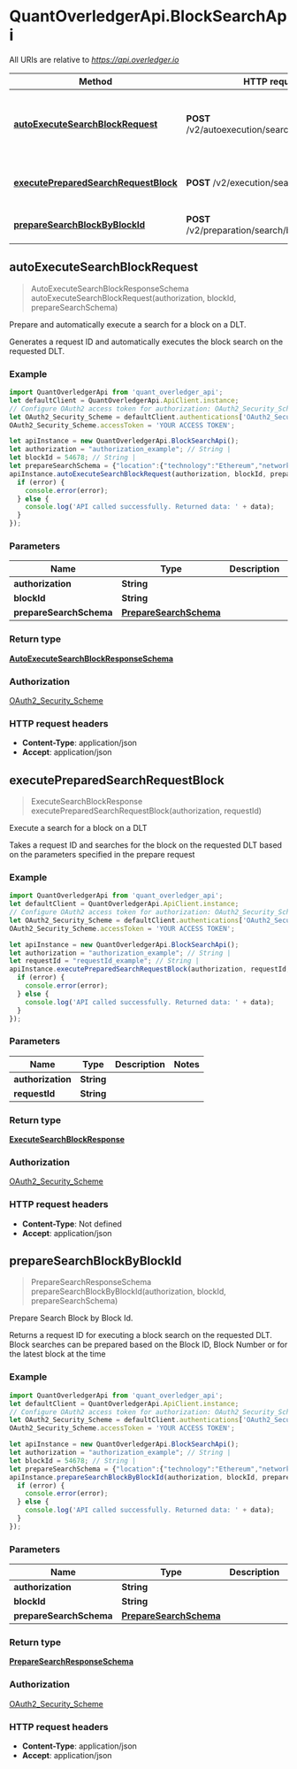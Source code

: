 # QuantOverledgerApi.BlockSearchApi

All URIs are relative to *https://api.overledger.io*

Method | HTTP request | Description
------------- | ------------- | -------------
[**autoExecuteSearchBlockRequest**](BlockSearchApi.md#autoExecuteSearchBlockRequest) | **POST** /v2/autoexecution/search/block/{blockId} | Prepare and automatically execute a search for a block on a DLT.
[**executePreparedSearchRequestBlock**](BlockSearchApi.md#executePreparedSearchRequestBlock) | **POST** /v2/execution/search/block | Execute a search for a block on a DLT
[**prepareSearchBlockByBlockId**](BlockSearchApi.md#prepareSearchBlockByBlockId) | **POST** /v2/preparation/search/block/{blockId} | Prepare Search Block by Block Id.



## autoExecuteSearchBlockRequest

> AutoExecuteSearchBlockResponseSchema autoExecuteSearchBlockRequest(authorization, blockId, prepareSearchSchema)

Prepare and automatically execute a search for a block on a DLT.

Generates a request ID and automatically executes the block search on the requested DLT.

### Example

```javascript
import QuantOverledgerApi from 'quant_overledger_api';
let defaultClient = QuantOverledgerApi.ApiClient.instance;
// Configure OAuth2 access token for authorization: OAuth2_Security_Scheme
let OAuth2_Security_Scheme = defaultClient.authentications['OAuth2_Security_Scheme'];
OAuth2_Security_Scheme.accessToken = 'YOUR ACCESS TOKEN';

let apiInstance = new QuantOverledgerApi.BlockSearchApi();
let authorization = "authorization_example"; // String | 
let blockId = 54678; // String | 
let prepareSearchSchema = {"location":{"technology":"Ethereum","network":"Ropsten Testnet"}}; // PrepareSearchSchema | 
apiInstance.autoExecuteSearchBlockRequest(authorization, blockId, prepareSearchSchema, (error, data, response) => {
  if (error) {
    console.error(error);
  } else {
    console.log('API called successfully. Returned data: ' + data);
  }
});
```

### Parameters


Name | Type | Description  | Notes
------------- | ------------- | ------------- | -------------
 **authorization** | **String**|  | 
 **blockId** | **String**|  | 
 **prepareSearchSchema** | [**PrepareSearchSchema**](PrepareSearchSchema.md)|  | 

### Return type

[**AutoExecuteSearchBlockResponseSchema**](AutoExecuteSearchBlockResponseSchema.md)

### Authorization

[OAuth2_Security_Scheme](../README.md#OAuth2_Security_Scheme)

### HTTP request headers

- **Content-Type**: application/json
- **Accept**: application/json


## executePreparedSearchRequestBlock

> ExecuteSearchBlockResponse executePreparedSearchRequestBlock(authorization, requestId)

Execute a search for a block on a DLT

Takes a request ID and searches for the block on the requested DLT based on the parameters specified in the prepare request

### Example

```javascript
import QuantOverledgerApi from 'quant_overledger_api';
let defaultClient = QuantOverledgerApi.ApiClient.instance;
// Configure OAuth2 access token for authorization: OAuth2_Security_Scheme
let OAuth2_Security_Scheme = defaultClient.authentications['OAuth2_Security_Scheme'];
OAuth2_Security_Scheme.accessToken = 'YOUR ACCESS TOKEN';

let apiInstance = new QuantOverledgerApi.BlockSearchApi();
let authorization = "authorization_example"; // String | 
let requestId = "requestId_example"; // String | 
apiInstance.executePreparedSearchRequestBlock(authorization, requestId, (error, data, response) => {
  if (error) {
    console.error(error);
  } else {
    console.log('API called successfully. Returned data: ' + data);
  }
});
```

### Parameters


Name | Type | Description  | Notes
------------- | ------------- | ------------- | -------------
 **authorization** | **String**|  | 
 **requestId** | **String**|  | 

### Return type

[**ExecuteSearchBlockResponse**](ExecuteSearchBlockResponse.md)

### Authorization

[OAuth2_Security_Scheme](../README.md#OAuth2_Security_Scheme)

### HTTP request headers

- **Content-Type**: Not defined
- **Accept**: application/json


## prepareSearchBlockByBlockId

> PrepareSearchResponseSchema prepareSearchBlockByBlockId(authorization, blockId, prepareSearchSchema)

Prepare Search Block by Block Id.

Returns a request ID for executing a block search on the requested DLT. Block searches can be prepared based on the Block ID, Block Number or for the latest block at the time

### Example

```javascript
import QuantOverledgerApi from 'quant_overledger_api';
let defaultClient = QuantOverledgerApi.ApiClient.instance;
// Configure OAuth2 access token for authorization: OAuth2_Security_Scheme
let OAuth2_Security_Scheme = defaultClient.authentications['OAuth2_Security_Scheme'];
OAuth2_Security_Scheme.accessToken = 'YOUR ACCESS TOKEN';

let apiInstance = new QuantOverledgerApi.BlockSearchApi();
let authorization = "authorization_example"; // String | 
let blockId = 54678; // String | 
let prepareSearchSchema = {"location":{"technology":"Ethereum","network":"Ropsten Testnet"}}; // PrepareSearchSchema | 
apiInstance.prepareSearchBlockByBlockId(authorization, blockId, prepareSearchSchema, (error, data, response) => {
  if (error) {
    console.error(error);
  } else {
    console.log('API called successfully. Returned data: ' + data);
  }
});
```

### Parameters


Name | Type | Description  | Notes
------------- | ------------- | ------------- | -------------
 **authorization** | **String**|  | 
 **blockId** | **String**|  | 
 **prepareSearchSchema** | [**PrepareSearchSchema**](PrepareSearchSchema.md)|  | 

### Return type

[**PrepareSearchResponseSchema**](PrepareSearchResponseSchema.md)

### Authorization

[OAuth2_Security_Scheme](../README.md#OAuth2_Security_Scheme)

### HTTP request headers

- **Content-Type**: application/json
- **Accept**: application/json

